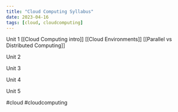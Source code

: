 ```yaml
---
title: "Cloud Computing Syllabus"
date: 2023-04-16
tags: [cloud, cloudcomputing]
---
```


Unit 1 
[[Cloud Computing intro]] 
[[Cloud Environments]] 
[[Parallel vs Distributed Computing]]

Unit 2

Unit 3 

Unit 4 

Unit 5


#cloud #cloudcomputing 